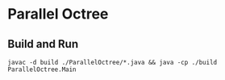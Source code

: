 # Parallel Octree

## Build and Run

`javac -d build ./ParallelOctree/*.java && java -cp ./build ParallelOctree.Main`

